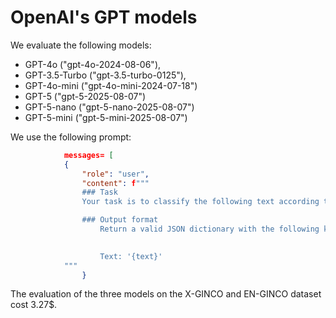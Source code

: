 # OpenAI's GPT models

We evaluate the following models:
- GPT-4o ("gpt-4o-2024-08-06"),
- GPT-3.5-Turbo ("gpt-3.5-turbo-0125"),
- GPT-4o-mini ("gpt-4o-mini-2024-07-18")
- GPT-5 ("gpt-5-2025-08-07")
- GPT-5-nano ("gpt-5-nano-2025-08-07")
- GPT-5-mini ("gpt-5-mini-2025-08-07")

We use the following prompt:
```json
			messages= [
			{
				"role": "user",
				"content": f"""
				### Task
				Your task is to classify the following text according to genre. Genres are text types, defined by the function of the text, author’s purpose and form of the text. Always provide a label, even if you are not sure.

				### Output format
					Return a valid JSON dictionary with the following key: 'genre' and a value should be an integer which represents one of the labels according to the following dictionary: {labels_dict}.

					
					Text: '{text}'
			"""
				}
```

The evaluation of the three models on the X-GINCO and EN-GINCO dataset cost 3.27$.